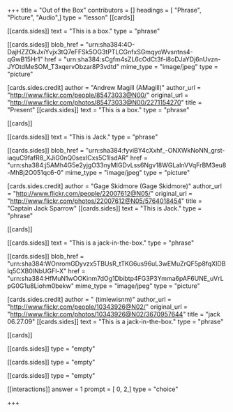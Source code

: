 +++
title = "Out of the Box"
contributors = []
headings = [ "Phrase", "Picture", "Audio",]
type = "lesson"
[[cards]]

[[cards.sides]]
text = "This is a box."
type = "phrase"

[[cards.sides]]
blob_href = "urn:sha384:4O-DajHZZOkJxiYvjx3tQ7eFFSk5OG3tPTLCGnfxSGmqyoWvsntns4-qGwB15Hr1"
href = "urn:sha384:sCgfm4sZL6cOdCt3f-i8oDJaYDj6nUvzn-JYOtdMeSOM_T3xqervObzar8P3vdtd"
mime_type = "image/jpeg"
type = "picture"

[cards.sides.credit]
author = "Andrew Magill (AMagill)"
author_url = "http://www.flickr.com/people/85473033@N00/"
original_url = "http://www.flickr.com/photos/85473033@N00/2271154270"
title = "Present"
[[cards.sides]]
text = "This is a box."
type = "phrase"

[[cards]]

[[cards.sides]]
text = "This is Jack."
type = "phrase"

[[cards.sides]]
blob_href = "urn:sha384:fyviBY4cXxhf_-ONXWkNoNN_grst-iaquC9fafR8_XJiG0nQ0sexICxs5C1IsdAR"
href = "urn:sha384:j5AMh4G5e2yjgO33nyMIGDvLss6Ngv18WGLalnVVqFrBM3eu8-MhBj2O051qc6-0"
mime_type = "image/jpeg"
type = "picture"

[cards.sides.credit]
author = "Gage Skidmore (Gage Skidmore)"
author_url = "http://www.flickr.com/people/22007612@N05/"
original_url = "http://www.flickr.com/photos/22007612@N05/5764018454"
title = "Captain Jack Sparrow"
[[cards.sides]]
text = "This is Jack."
type = "phrase"

[[cards]]

[[cards.sides]]
text = "This is a jack-in-the-box."
type = "phrase"

[[cards.sides]]
blob_href = "urn:sha384:WOnromGDyvzx5TBUsR_tTKG6us96uL3wEMuZrQF5p8fqXIDBlq5CXB0INbUGFl-X"
href = "urn:sha384:HfMuN1wOOKinm7dOg1Dbibtp4FG3P3Ymma6pAF6UNE_uVrLpG0G1u8Liohm0bekw"
mime_type = "image/jpeg"
type = "picture"

[cards.sides.credit]
author = " (timlewisnm)"
author_url = "http://www.flickr.com/people/10343926@N02/"
original_url = "http://www.flickr.com/photos/10343926@N02/3670957644"
title = "jack 06.27.09"
[[cards.sides]]
text = "This is a jack-in-the-box."
type = "phrase"

[[cards]]

[[cards.sides]]
type = "empty"

[[cards.sides]]
type = "empty"

[[cards.sides]]
type = "empty"

[[interactions]]
answer = 1
prompt = [ 0, 2,]
type = "choice"

+++
